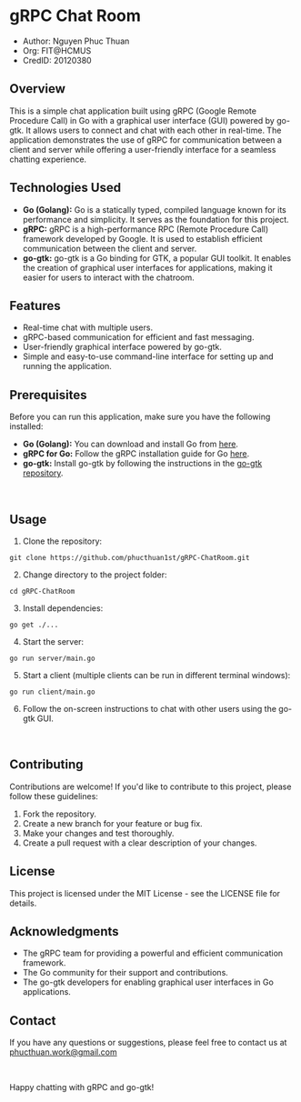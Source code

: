 # gRPC Chat Room 

- Author: Nguyen Phuc Thuan
- Org: FIT@HCMUS
- CredID: 20120380

## Overview

This is a simple chat application built using gRPC (Google Remote Procedure Call) in Go with a graphical user interface (GUI) powered by go-gtk. It allows users to connect and chat with each other in real-time. The application demonstrates the use of gRPC for communication between a client and server while offering a user-friendly interface for a seamless chatting experience.

## Technologies Used

- **Go (Golang):** Go is a statically typed, compiled language known for its performance and simplicity. It serves as the foundation for this project.
- **gRPC:** gRPC is a high-performance RPC (Remote Procedure Call) framework developed by Google. It is used to establish efficient communication between the client and server.
- **go-gtk:** go-gtk is a Go binding for GTK, a popular GUI toolkit. It enables the creation of graphical user interfaces for applications, making it easier for users to interact with the chatroom.

## Features

- Real-time chat with multiple users.
- gRPC-based communication for efficient and fast messaging.
- User-friendly graphical interface powered by go-gtk.
- Simple and easy-to-use command-line interface for setting up and running the application.

## Prerequisites

Before you can run this application, make sure you have the following installed:

- **Go (Golang):** You can download and install Go from [here](https://golang.org/dl/).
- **gRPC for Go:** Follow the gRPC installation guide for Go [here](https://grpc.io/docs/languages/go/quickstart/).
- **go-gtk:** Install go-gtk by following the instructions in the [go-gtk repository](https://github.com/mattn/go-gtk).

<br>

## Usage

1. Clone the repository:
```
git clone https://github.com/phucthuan1st/gRPC-ChatRoom.git
```
2. Change directory to the project folder:
```
cd gRPC-ChatRoom
```
3. Install dependencies:
```
go get ./...
```
4. Start the server:
```
go run server/main.go
```
5. Start a client (multiple clients can be run in different terminal windows):
```
go run client/main.go
```
6. Follow the on-screen instructions to chat with other users using the go-gtk GUI.

<br> 

## Contributing

Contributions are welcome! If you'd like to contribute to this project, please follow these guidelines:

1. Fork the repository.
2. Create a new branch for your feature or bug fix.
3. Make your changes and test thoroughly.
4. Create a pull request with a clear description of your changes.

## License

This project is licensed under the MIT License - see the LICENSE file for details.

## Acknowledgments

- The gRPC team for providing a powerful and efficient communication framework.
- The Go community for their support and contributions.
- The go-gtk developers for enabling graphical user interfaces in Go applications.

## Contact

If you have any questions or suggestions, please feel free to contact us at phucthuan.work@gmail.com

<br>

Happy chatting with gRPC and go-gtk!
